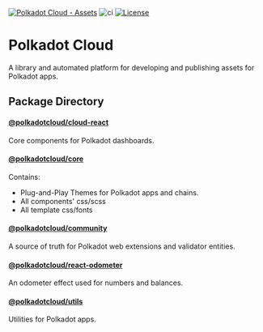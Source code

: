 [![Polkadot Cloud - Assets](https://img.shields.io/badge/Polkadot&nbsp;Cloud-Assets-E6007A?logo=polkadot&logoColor=E6007A)]([https://github.com/paritytech/polkadot-cloud]) ![ci](https://github.com/paritytech/polkadot-cloud/actions/workflows/main.yml/badge.svg) [![License](https://img.shields.io/badge/License-GPL_3.0_only-blue.svg)](https://opensource.org/license/gpl-3-0/)

# Polkadot Cloud

A library and automated platform for developing and publishing assets for Polkadot apps.

## Package Directory

#### [@polkadotcloud/cloud-react](https://github.com/paritytech/polkadot-cloud/tree/main/packages/cloud-react#polkadot-cloud-react)

Core components for Polkadot dashboards.

#### [@polkadotcloud/core](https://github.com/paritytech/polkadot-cloud/tree/main/packages/cloud-core)

Contains:
- Plug-and-Play Themes for Polkadot apps and chains.
- All components' css/scss
- All template css/fonts

#### [@polkadotcloud/community](https://github.com/paritytech/polkadot-cloud/tree/main/packages/community#polkadot-cloud-community)

A source of truth for Polkadot web extensions and validator entities.

#### [@polkadotcloud/react-odometer](https://github.com/paritytech/polkadot-cloud/blob/main/packages/react-odometer#polkadot-cloud-react-odometer)

An odometer effect used for numbers and balances.

#### [@polkadotcloud/utils](https://github.com/paritytech/polkadot-cloud/tree/main/packages/utils#polkadot-cloud-utils)

Utilities for Polkadot apps.
